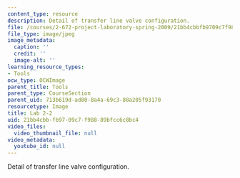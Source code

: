 ```yaml
---
content_type: resource
description: Detail of transfer line valve configuration.
file: /courses/2-672-project-laboratory-spring-2009/21bb4cbbfb9709c7f98889bfcc6c8bc4_lab22.jpg
file_type: image/jpeg
image_metadata:
  caption: ''
  credit: ''
  image-alt: ''
learning_resource_types:
- Tools
ocw_type: OCWImage
parent_title: Tools
parent_type: CourseSection
parent_uid: 713b619d-ad80-8a4a-69c3-88a205f93170
resourcetype: Image
title: Lab 2-2
uid: 21bb4cbb-fb97-09c7-f988-89bfcc6c8bc4
video_files:
  video_thumbnail_file: null
video_metadata:
  youtube_id: null
---
```

Detail of transfer line valve configuration.

